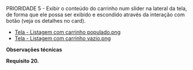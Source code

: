 PRIORIDADE 5 - Exibir o conteúdo do carrinho num slider na lateral da tela, de forma que ele possa ser exibido e escondido através da interação com botão (veja os detalhes no card).

- [Tela - Listagem com carrinho populado.png](https://github.com/my-org/my-repo/tree/master/wireframes/bonus_slider.1.png)
- [Tela - Listagem com carrinho vazio.png](https://github.com/my-org/my-repo/tree/master/wireframes/bonus_slider.1.png)

**Observações técnicas**

**Requisito 20.**
